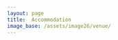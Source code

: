 ```yaml
---
layout: page
title:  Accommodation
image_base: /assets/image26/venue/
---
```


<!-- You will stay in 4-bed dorms including breakfast at the [Generator Hostel](https://staygenerator.com/hostels/amsterdam?lang=en-GB) which is located in the beautiful [Oosterpark](https://en.wikipedia.org/wiki/Oosterpark_(Amsterdam)). The workshop venue at the Amsterdam Institute of Advanced Studies (IAS) can be reached from the hostel walking (30min) or with tram 14 (15min).

<img src="/assets/image23/generator1.jpg" width="80%" />

<img src="/assets/image23/generator2.jpg" width="80%" />

<img src="/assets/image23/generator3.png" width="80%" /> -->